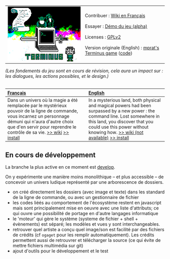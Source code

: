 |  | | 
| :--------------------------- | :--------------------------- | 
|![Terminus : un jeu pour s'amuser avec la ligne de commande]( ./src/img/promo_image_char_pxl.png)| Contribuer : [Wiki en Français](https://github.com/luffah/Terminus/wiki) <br> <br> Essayer : [Démo du jeu (alpha)](http://luffah.xyz/bidules/Terminus/)<br> <br> Licenses : [GPLv2](./LICENSE.md) <br> <br> Version originale (English) : [mprat's Terminus game](http://mprat.github.io/Terminus/) ([code](https://github.com/mprat/Terminus/))  |

 *(Les fondements du jeu sont en cours de révision, cela aura un impact sur : les dialogues, les actions possibles, et le design.)* <br><br>
 
| [Français](./readme.fr.md) |  | [English](./readme.en.md) |
| :---                 | - | :---    |
| Dans un univers où la magie a été remplacée par le mystérieux pouvoir de la ligne de commande, vous incarnez un personnage démuni qui n'aura d'autre choix que d'en servir pour reprendre le contrôle de sa vie. [>> wiki](https://github.com/luffah/Terminus/wiki) [>> install](./readme.fr.md)|| In a mysterious land, both physical and magical powers had been surpassed by a new power : the command line. Lost somewhere in this land, you discover that you could use this power without knowing how. [>> wiki (not available)](https://github.com/luffah/Terminus/wiki/Home.en) [>> install](./readme.en.md) |


## En cours de développement
La branche la plus active en ce moment est [develop](https://github.com/luffah/Terminus/tree/develop).

On y expérimente une manière moins monolithique – et plus accessible – de concevoir un univers ludique représenté par une arborescence de dossiers.
* on créé directement les dossiers (avec image et texte) dans les standard de la ligne de commande, ou avec un gestionnaire de fichier
* les codes liéés au comportement de l'écosystème restent en javascript mais sont principalement mise en oeuvre avec une liste d'attributs; ce qui ouvre une possibilité de portage en d'autre langages informatique
* le 'moteur' qui gère le système (systeme de fichier + shell + évènements) est séparé; les modèles et vues y sont interchangeables.
* retrouver quel artiste a conçu quel image/son est facilité par des fichiers de crédits (cf `ogaget` pour les remplir automatiquement). Les crédits permettent aussi de retrouvrer et télécharger la source (ce qui évite de mettre fichiers multimédia sur git)
* ajout d'outils pour le développement et le test
